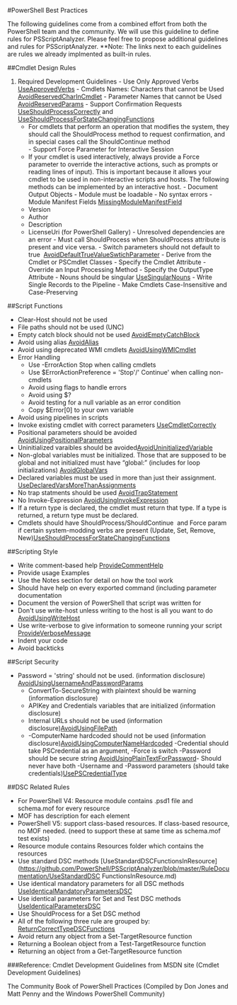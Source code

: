 #PowerShell Best Practices

The following guidelines come from a combined effort from both the PowerShell team and the community. We will use this guideline to define rules for PSScriptAnalyzer. Please feel free to propose additional guidelines and rules for PSScriptAnalyzer. 
**Note: The links next to each guidelines are rules we already implmented as built-in rules.

##Cmdlet Design Rules
  1. Required Development Guidelines
    - Use Only Approved Verbs [UseApprovedVerbs](https://github.com/PowerShell/PSScriptAnalyzer/blob/master/RuleDocumentation/UseApprovedVerbs.md)
    - Cmdlets Names: Characters that cannot be Used [AvoidReservedCharInCmdlet](https://github.com/PowerShell/PSScriptAnalyzer/blob/master/RuleDocumentation/AvoidReservedCharInCmdlet.md)
    - Parameter Names that cannot be Used [AvoidReservedParams](https://github.com/PowerShell/PSScriptAnalyzer/blob/master/RuleDocumentation/AvoidReservedParams.md)
    - Support Confirmation Requests [UseShouldProcessCorrectly](https://github.com/PowerShell/PSScriptAnalyzer/blob/master/RuleDocumentation/UseShouldProcessCorrectly.md) and [UseShouldProcessForStateChangingFunctions](https://github.com/PowerShell/PSScriptAnalyzer/blob/master/RuleDocumentation/UseShouldProcessForStateChangingFunctions.md)
      - For cmdlets that perform an operation that modifies the system, they should call the ShouldProcess method to request confirmation, and in special cases call the ShouldContinue method     
    - Support Force Parameter for Interactive Session
      - If your cmdlet is used interactively, always provide a Force parameter to override the interactive actions, such as prompts or reading lines of input). This is important because it allows your cmdlet to be used in non-interactive scripts and hosts. The following methods can be implemented by an interactive host.
    - Document Output Objects
    - Module must be loadable
    - No syntax errors
    - Module Manifest Fields [MissingModuleManifestField](https://github.com/PowerShell/PSScriptAnalyzer/blob/master/RuleDocumentation/MissingModuleManifestField.md)
      - Version
      - Author
      - Description
      - LicenseUri (for PowerShell Gallery)
    - Unresolved dependencies are an error
    - Must call ShouldProcess when ShouldProcess attribute is present and vice versa.
    - Switch parameters should not default to true  [AvoidDefaultTrueValueSwtichParameter](https://github.com/PowerShell/PSScriptAnalyzer/blob/master/RuleDocumentation/AvoidDefaultTrueValueSwitchParameter.md)
    - Derive from the Cmdlet or PSCmdlet Classes
    - Specify the Cmdlet Attribute
    - Override an Input Processing Method
    - Specify the OutputType Attribute
    - Nouns should be singular [UseSingularNouns](https://github.com/PowerShell/PSScriptAnalyzer/blob/master/RuleDocumentation/UseSingularNouns.md)
    - Write Single Records to the Pipeline 
    - Make Cmdlets Case-Insensitive and Case-Preserving 
    

##Script Functions
  - Clear-Host should not be used
  - File paths should not be used (UNC)
  - Empty catch block should not be used [AvoidEmptyCatchBlock](https://github.com/PowerShell/PSScriptAnalyzer/blob/master/RuleDocumentation/AvoidEmptyCatchBlock.md)
  - Avoid using alias [AvoidAlias](https://github.com/PowerShell/PSScriptAnalyzer/blob/master/RuleDocumentation/AvoidAlias.md)
  - Avoid using deprecated WMI cmdlets [AvoidUsingWMICmdlet](https://github.com/PowerShell/PSScriptAnalyzer/blob/master/RuleDocumentation/AvoidUsingWMICmdlet.md)
  - Error Handling
    - Use -ErrorAction Stop when calling cmdlets
    - Use $ErrorActionPreference = 'Stop'/' Continue' when calling non-cmdlets
    - Avoid using flags to handle errors
    - Avoid using $?
    - Avoid testing for a null variable as an error condition
    - Copy $Error[0] to your own variable
  - Avoid using pipelines in scripts
  - Invoke existing cmdlet with correct parameters [UseCmdletCorrectly](https://github.com/PowerShell/PSScriptAnalyzer/blob/master/RuleDocumentation/UseCmdletCorrectly.md)
   - Positional parameters should be avoided [AvoidUsingPositionalParameters](https://github.com/PowerShell/PSScriptAnalyzer/blob/master/RuleDocumentation/AvoidUsingPositionalParameters.md)
  - Uninitialized varaibles should be avoided[AvoidUninitializedVariable](https://github.com/PowerShell/PSScriptAnalyzer/blob/master/RuleDocumentation/AvoidUninitializedVariable.md)
  - Non-global variables must be initialized. Those that are supposed to be global and not initialized must have “global:” (includes for loop initializations) [AvoidGlobalVars](https://github.com/PowerShell/PSScriptAnalyzer/blob/master/RuleDocumentation/AvoidGlobalVars.md)
  - Declared variables must be used in more than just their assignment. [UseDeclaredVarsMoreThanAssignments](https://github.com/PowerShell/PSScriptAnalyzer/blob/master/RuleDocumentation/UseDeclaredVarsMoreThanAssignments.md)
  - No trap statments should be used [AvoidTrapStatement](https://github.com/PowerShell/PSScriptAnalyzer/blob/master/RuleDocumentation/AvoidTrapStatement.md)
  - No Invoke-Expression [AvoidUsingInvokeExpression](https://github.com/PowerShell/PSScriptAnalyzer/blob/master/RuleDocumentation/AvoidUsingInvokeExpression.md)
  - If a return type is declared, the cmdlet must return that type. If a type is returned, a return type must be declared.
  - Cmdlets should have ShouldProcess/ShouldContinue  and Force param if certain system-modding verbs are present (Update, Set, Remove, New)[UseShouldProcessForStateChangingFunctions](https://github.com/PowerShell/PSScriptAnalyzer/blob/master/RuleDocumentation/UseShouldProcessForStateChangingFunctions.md)


##Scripting Style

  - Write comment-based help [ProvideCommentHelp](https://github.com/PowerShell/PSScriptAnalyzer/blob/master/RuleDocumentation/ProvideCommentHelp.md)
  - Provide usage Examples
  - Use the Notes section for detail on how the tool work
  - Should have help on every exported command (including parameter documentation
  - Document the version of PowerShell that script was written for
  - Don't use write-host unless writing to the host is all you want to do [AvoidUsingWriteHost](https://github.com/PowerShell/PSScriptAnalyzer/blob/master/RuleDocumentation/AvoidUsingWriteHost.md)
  - Use write-verbose to give information to someone running your script [ProvideVerboseMessage](https://github.com/PowerShell/PSScriptAnalyzer/blob/master/RuleDocumentation/ProvideVerboseMessage.md)
  - Indent your code
  - Avoid backticks


##Script Security

- Password = 'string' should not be used. (information disclosure) [AvoidUsingUsernameAndPasswordParams](https://github.com/PowerShell/PSScriptAnalyzer/blob/master/RuleDocumentation/AvoidUsingUsernameAndPasswordParams.md)
  - ConvertTo-SecureString with plaintext should be warning (information disclosure) 
  - APIKey and Credentials variables that are initialized (information disclosure)
  - Internal URLs should not be used (information disclosure)[AvoidUsingFilePath](https://github.com/PowerShell/PSScriptAnalyzer/blob/master/RuleDocumentation/AvoidUsingFilePath.md)
  - -ComputerName hardcoded should not be used (information disclosure)[AvoidUsingComputerNameHardcoded](https://github.com/PowerShell/PSScriptAnalyzer/blob/master/RuleDocumentation/AvoidUsingComputerNameHardcoded.md)
  -Credential should take PSCredential as an argument, -Force is switch 
  -Password should be secure string [AvoidUsingPlainTextForPassword](https://github.com/PowerShell/PSScriptAnalyzer/blob/master/RuleDocumentation/AvoidUsingPlainTextForPassword.md)- Should never have both -Username and -Password parameters (should take credentials)[UsePSCredentialType](https://github.com/PowerShell/PSScriptAnalyzer/blob/master/RuleDocumentation/UsePSCredentialType.md)


##DSC Related Rules

  - For PowerShell V4: Resource module contains .psd1 file and schema.mof for every resource 
  - MOF has description for each element
  - PowerShell V5: support class-based resources. If class-based resource, no MOF needed. (need to support these at same time as schema.mof test exists) 
  - Resource module contains Resources folder which contains the resources
  - Use standard DSC methods [UseStandardDSCFunctionsInResource](https://github.com/PowerShell/PSScriptAnalyzer/blob/master/RuleDocumentation/UseStandardDSC FunctionsInResource.md)
  - Use identical mandatory parameters for all DSC methods [UseIdenticalMandatoryParametersDSC](https://github.com/PowerShell/PSScriptAnalyzer/blob/master/RuleDocumentation/UseIdenticalMandatoryParametersDSC.md)
  - Use identical parameters for Set and Test DSC methods [UseIdenticalParametersDSC](https://github.com/PowerShell/PSScriptAnalyzer/blob/master/RuleDocumentation/UseIdenticalParametersDSC.md)
  - Use ShouldProcess for a Set DSC method
  - All of the following three rule are grouped by: [ReturnCorrectTypeDSCFunctions](https://github.com/PowerShell/PSScriptAnalyzer/blob/master/RuleDocumentation/ReturnCorrectTypeDSCFunctions.md)
  - Avoid return any object from a Set-TargetResource function
  - Returning a Boolean object from a Test-TargetResource function
  - Returning an object from a Get-TargetResource function


###Reference:
Cmdlet Development Guidelines from MSDN site (Cmdlet Development Guidelines)

The Community Book of PowerShell Practices (Compiled by Don Jones and Matt Penny and the Windows PowerShell Community)